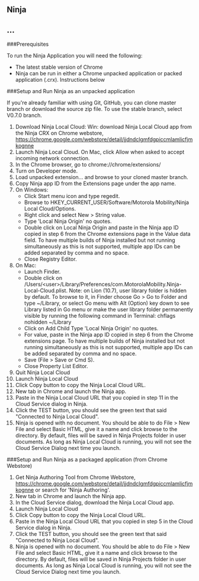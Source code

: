 ## Ninja

...
--------

###Prerequisites

To run the Ninja Application you will need the following:

-   The latest stable version of Chrome
-   Ninja can be run in either a Chrome unpacked application or packed application (.crx). Instructions below

###Setup and Run Ninja as an unpacked application

If you're already familiar with using Git, GitHub, you can clone master branch or download the source zip file.  To use the stable branch, select V0.7.0 branch.

1.  Download Ninja Local Cloud: Win: download Ninja Local Cloud app from the Ninja CRX on Chrome webstore, https://chrome.google.com/webstore/detail/jjdndclgmfdgpiccmlamlicfjmkognne
2.  Launch Ninja Local Cloud.  On Mac, click Allow when asked to accept incoming network connection.
3.  In the Chrome browser, go to chrome://chrome/extensions/
4.  Turn on Developer mode.
5.  Load unpacked extension... and browse to your cloned master branch.
6.  Copy Ninja app ID from the Extensions page under the app name.
7. On Windows:
    - Click Start menu icon and type regedit.
    - Browse to HKEY_CURRENT_USER/Software/Motorola Mobility/Ninja Local Cloud/Options.
    - Right click and select New > String value.
    - Type 'Local Ninja Origin' no quotes.
    - Double click on Local Ninja Origin and paste in the Ninja app ID copied in step 6 from the Chrome extensions page in the Value data field. To have multiple builds of Ninja installed but not running simultaneously as this is not supported, multiple app IDs can be added separated by comma and no space.
    - Close Registry Editor.
8. On Mac:
    - Launch Finder.
    - Double click on /Users/\<user\>/Library/Preferences/com.MotorolaMobility.Ninja-Local-Cloud.plist.  Note: on Lion (10.7), user library folder is hidden by default.  To browse to it, in Finder choose Go > Go to Folder and type ~/Library, or select Go menu with Alt (Option) key down to see Library listed in Go menu or make the user library folder permanently visible by running the following command in Terminal: chflags nohidden ~/Library
    - Click on Add Child Type 'Local Ninja Origin' no quotes.
    - For value, paste in the Ninja app ID copied in step 6 from the Chrome extensions page.  To have multiple builds of Ninja installed but not running simultaneously as this is not supported, multiple app IDs can be added separated by comma and no space.
    - Save (File > Save or Cmd S).
    - Close Property List Editor.
9.  Quit Ninja Local Cloud
10. Launch Ninja Local Cloud
11. Click Copy button to copy the Ninja Local Cloud URL.
12. New tab in Chrome and launch the Ninja app.
13. Paste in the Ninja Local Cloud URL that you copied in step 11 in the Cloud Service dialog in Ninja.
14. Click the TEST button, you should see the green text that said "Connected to Ninja Local Cloud".
15. Ninja is opened with no document.  You should be able to do File > New File and select Basic HTML, give it a name and click browse to the directory.  By default, files will be saved in Ninja Projects folder in user documents.  As long as Ninja Local Cloud is running, you will not see the Cloud Service Dialog next time you launch.


###Setup and Run Ninja as a packaged application (from Chrome Webstore)

1.  Get Ninja Authoring Tool from Chrome Webstore, https://chrome.google.com/webstore/detail/jjdndclgmfdgpiccmlamlicfjmkognne or search for 'Ninja Authoring'.
2.  New tab in Chrome and launch the Ninja app.
3.  In the Cloud Service dialog, download the Ninja Local Cloud app.
4.  Launch Ninja Local Cloud
5.  Click Copy button to copy the Ninja Local Cloud URL.
6.  Paste in the Ninja Local Cloud URL that you copied in step 5 in the Cloud Service dialog in Ninja.
7.  Click the TEST button, you should see the green text that said "Connected to Ninja Local Cloud".
8.  Ninja is opened with no document.  You should be able to do File > New File and select Basic HTML, give it a name and click browse to the directory.  By default, files will be saved in Ninja Projects folder in user documents.  As long as Ninja Local Cloud is running, you will not see the Cloud Service Dialog next time you launch.
